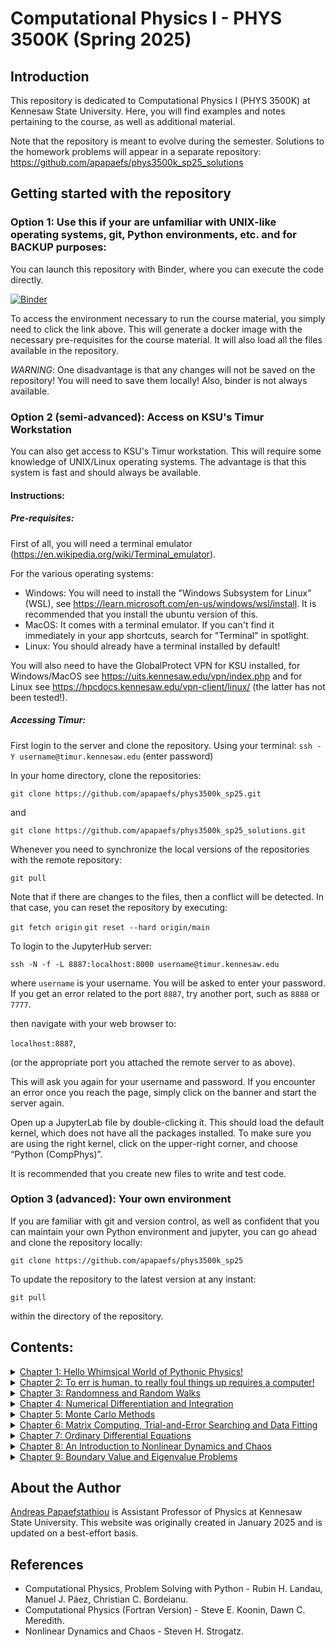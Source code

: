 # Computational Physics I - PHYS 3500K (Spring 2025)

## Introduction
This repository is dedicated to Computational Physics I (PHYS 3500K) at Kennesaw State University. Here, you will find examples and notes pertaining to the course, as well as additional material. 

Note that the repository is meant to evolve during the semester. Solutions to the homework problems will appear in a separate repository: https://github.com/apapaefs/phys3500k_sp25_solutions

## Getting started with the repository

### Option 1: Use this if your are unfamiliar with UNIX-like operating systems, git, Python environments, etc. and for BACKUP purposes: 

You can launch this repository with Binder, where you can execute the code directly. 

[![Binder](https://mybinder.org/badge_logo.svg)](https://mybinder.org/v2/gh/apapaefs/phys3500k_sp25/HEAD)

To access the environment necessary to run the course material, you simply need to click the link above. This will generate a docker image with the necessary pre-requisites for the course material. It will also load all the files available in the repository.

*WARNING*: One disadvantage is that any changes will not be saved on the repository! You will need to save them locally! Also, binder is not always available. 

### Option 2 (semi-advanced): Access on KSU's Timur Workstation

You can also get access to KSU's Timur workstation. This will require some knowledge of UNIX/Linux operating systems. The advantage is that this system is fast and should always be available. 

#### Instructions: 

##### Pre-requisites: 

First of all, you will need a terminal emulator (https://en.wikipedia.org/wiki/Terminal_emulator).

For the various operating systems: 

- Windows: You will need to install the "Windows Subsystem for Linux" (WSL), see https://learn.microsoft.com/en-us/windows/wsl/install. It is recommended that you install the ubuntu version of this. 
- MacOS: It comes with a terminal emulator. If you can't find it immediately in your app shortcuts, search for "Terminal" in spotlight. 
- Linux: You should already have a terminal installed by default! 

You will also need to have the GlobalProtect VPN for KSU installed, for Windows/MacOS see https://uits.kennesaw.edu/vpn/index.php and for Linux see https://hpcdocs.kennesaw.edu/vpn-client/linux/ (the latter has not been tested!). 

##### Accessing Timur: 

First login to the server and clone the repository. Using your terminal: 
```ssh -Y username@timur.kennesaw.edu```
(enter password) 

In your home directory, clone the repositories: 

```git clone https://github.com/apapaefs/phys3500k_sp25.git```

and 

```git clone https://github.com/apapaefs/phys3500k_sp25_solutions.git```

Whenever you need to synchronize the local versions of the repositories with the remote repository:

```git pull```

Note that if there are changes to the files, then a conflict will be detected. In that case, you can reset the repository by executing:

```git fetch origin```
```git reset --hard origin/main```

To login to the JupyterHub server:

```ssh -N -f -L 8887:localhost:8000 username@timur.kennesaw.edu```

where ```username``` is your username. You will be asked to enter your password. If you get an error related to the port ```8887```, try another port, such as ```8888``` or ```7777```.

then navigate with your web browser to:

```localhost:8887```,

(or the appropriate port you attached the remote server to as above). 

This will ask you again for your username and password. If you encounter an error once you reach the page, simply click on the banner and start the server again.



Open up a JupyterLab file by double-clicking it. This should load the default kernel, which does not have all the packages installed. To make sure you are  using the right kernel, click on the upper-right corner, and choose “Python (CompPhys)”. 

It is recommended that you create new files to write and test code. 

### Option 3 (advanced): Your own environment
If you are familiar with git and version control, as well as confident that you can maintain your own Python environment and jupyter, you can go ahead and clone the repository locally: 

```git clone https://github.com/apapaefs/phys3500k_sp25```

To update the repository to the latest version at any instant:

```git pull```

within the directory of the repository. 

## Contents:

<details>
  <summary><a href="https://github.com/apapaefs/phys3500k_sp25/blob/main/Chapter1/Chapter1.ipynb">Chapter 1: Hello Whimsical World of Pythonic Physics!</a></summary>
  
    - Making Computers Obey
        - Machine Language
        - Shells, Operating Systems and Compilers
        - Programming Warmup
        - Structure and Reproducible Program Design
    - Introduction to Python 
        - What is Python?
        - Aside: Why is it called that?!
        - Jupyter Notebooks, the Gitlab repository and Binder
    - Let's write some code!
    - Control Flow Tools
        - if statements
        - for satatements
        - break and continue Statements, and else Clauses in Loops
    - Defining Functions
    - Data Structures
        - List Methods
        - List Comprehensions
        - Tuples and Sequences
        - Dictionaries
        - Looping Techniques
    - Modules
        - User-Defined Modules
        - Standard Modules and the Standard Library
        - NumPy
        - SciPy
        - Matplotlib (Plotting)
        - Other Useful Modules

</details>

<details>
<summary><a href="https://github.com/apapaefs/phys3500k_sp25/blob/main/Chapter2/Chapter2.ipynb">Chapter 2: To err is human, to really foul things up requires a computer!</a></summary>

    - Computer Number Representations
        - Introduction to Computer Number Representations
        - Floating-Point Numbers
    - Errors and Uncertainties in Computations
        - Types of Errors
        - Subtractive Cancelation
        - Round-off Errors
        - Round-off Error Accumulation

</details>

<details>
<summary><a href="https://github.com/apapaefs/phys3500k_sp25/blob/main/Chapter3/Chapter3.ipynb">Chapter 3: Randomness and Random Walks</a></summary>

    - Deterministic Randomness
    - Random Sequences
        - Random Number Generation
        - Generating Randon Numbers of Arbitrary Distributions
    - Random Walks
        - Random Walks: Theoretical Description
        - Digression: Object-Oriented Programming in Python
        - Random-Walk Simulation

</details>

<details>
<summary><a href="https://github.com/apapaefs/phys3500k_sp25/blob/main/Chapter4/Chapter4.ipynb">Chapter 4: Numerical Differentiation and Integration</a></summary>

    - Numerical Differentiation
        - Introduction
        - The forward-Difference Derivative
        - The Central-Difference Derivative
        - The Extrapolted-Difference Derivative 
    - Error Assessment in Numerical Differentiation
        - Introduction
    - Numerical Integration
        - The Trapezoid Rule
        - Simpson's Rule
        - Gaussian Quadrature
        - Higher-Order Rules
        - Integration Error Assessment
    - Minor Digression: Python functools and partial functions

</details>

<details>
<summary><a href="https://github.com/apapaefs/phys3500k_sp25/blob/main/Chapter5/Chapter5.ipynb">Chapter 5: Monte Carlo Methods</a></summary>
  
    - Introduction
    - The Basic Monte Carlo Strategy
        - Variance Reduction
    - Multi-Dimensional Monte Carlo Integration
        - von Neumann Rejection Sampling
        - An Introduction to Monte Carlo Simulations

</details>

<details>
<summary><a href="https://github.com/apapaefs/phys3500k_sp25/blob/main/Chapter6/Chapter6.ipynb">Chapter 6: Matrix Computing, Trial-and-Error Searching and Data Fitting</a></summary>

    - Trial and Error Root Finding
        - Introduction
        - Trial-and-Error Roots via Bisection
        - Newton-Raphson Searching
        - Newton-Raphson with Backtracking
    - Matrix Computing
        - Why Matrix Computing?
        - Classes of Matrix Problems
        - Math Recap: Matrix Multiplication
        - Math Recap: Solving Eigenvalue Problems
        - Practical Matrix Computing
        - Matrices in Python: Python Lists, NumPy Arrays
            - Python Lists
            - NumPy Arrays
        - NumPy's Linalg Package
        - N-Dimensional Newton-Raphson
        - More Matrix Examples
    - Data Fitting
        - Lagrange Interpolation
        - Cubic Spline Interpolation
        - Other Scipy Interpolators
        - Least-Squares Fitting
            - Linear Regression
            - Quadratic Functions
            - Nonlinear Fitting


</details>

<details>
<summary><a href="https://github.com/apapaefs/phys3500k_sp25/blob/main/Chapter7/Chapter7.ipynb">Chapter 7: Ordinary Differential Equations</a></summary>

    - Introduction
    - Mathematical Preliminaries
    - Dynamic form for ODEs
    - ODE Algorithms
        - Euler's Method
        - Runge-Kutta Methods
        - Applicaiton: Nonlinear Oscillators

</details>

<details>
<summary><a href="https://github.com/apapaefs/phys3500k_sp25/blob/main/Chapter8/Chapter8.ipynb">Chapter 8: An Introduction to Nonlinear Dynamics and Chaos</a></summary>

    - Introduction
    - The Importance of being Nonlinear
    - Flows on the Line
        - Fixed Points and Stability
        - Linear Stability Analysis
    - Two-Dimensional Systems
        - 2D Linear Systems
        - Classification of Linear Systems
        - The Phase Plane and Phase Portraits
        - Fixed Points and Linearization
    - The Lorenz Equations and Chaos
        - Simple Properties of the Lorenz Equations
            - Linear Stability of the originally
        - The Definition of Chaos
        - Lorenz Attractor Animation

</details>

<details>
<summary><a href="https://github.com/apapaefs/phys3500k_sp25/blob/main/Chapter9/Chapter9.ipynb">Chapter 9: Boundary Value and Eigenvalue Problems</a></summary>

    - Introduction
    - The Numerov Algorithm
    - Direct Integration of Boundary Value Problems
    - Green's Function Solution of Boundary Value Problems
    - Eigenvalues of the Wave Equation
    - The One-Dimensional Schrödinger Equation

</details>

## About the Author

[Andreas Papaefstathiou](https://facultyweb.kennesaw.edu/apapaefs/) is Assistant Professor of Physics at Kennesaw State University. This website was originally created in January 2025 and is updated on a best-effort basis.

## References

- Computational Physics, Problem Solving with Python - Rubin H. Landau, Manuel J. Páez, Christian C. Bordeianu.
- Computational Physics (Fortran Version) - Steve E. Koonin, Dawn C. Meredith. 
- Nonlinear Dynamics and Chaos - Steven H. Strogatz.




